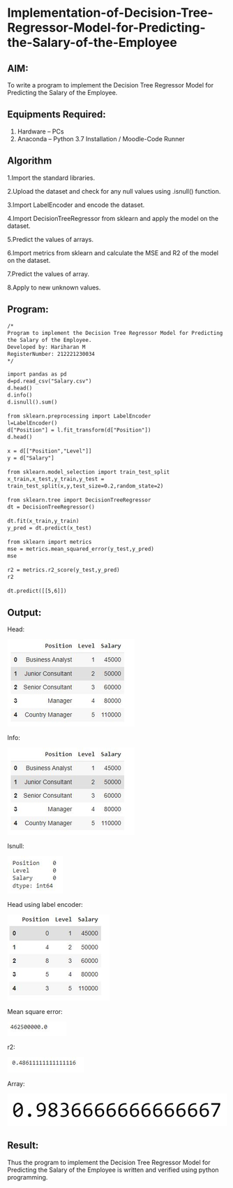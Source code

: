 # Implementation-of-Decision-Tree-Regressor-Model-for-Predicting-the-Salary-of-the-Employee

## AIM:
To write a program to implement the Decision Tree Regressor Model for Predicting the Salary of the Employee.

## Equipments Required:
1. Hardware – PCs
2. Anaconda – Python 3.7 Installation / Moodle-Code Runner

## Algorithm
1.Import the standard libraries.

2.Upload the dataset and check for any null values using .isnull() function.

3.Import LabelEncoder and encode the dataset.

4.Import DecisionTreeRegressor from sklearn and apply the model on the dataset.

5.Predict the values of arrays.

6.Import metrics from sklearn and calculate the MSE and R2 of the model on the dataset.

7.Predict the values of array.

8.Apply to new unknown values.

## Program:
```
/*
Program to implement the Decision Tree Regressor Model for Predicting the Salary of the Employee.
Developed by: Hariharan M
RegisterNumber: 212221230034
*/
```
~~~
import pandas as pd
d=pd.read_csv("Salary.csv")
d.head()
d.info()
d.isnull().sum()

from sklearn.preprocessing import LabelEncoder
l=LabelEncoder()
d["Position"] = l.fit_transform(d["Position"])
d.head()

x = d[["Position","Level"]]
y = d["Salary"]

from sklearn.model_selection import train_test_split
x_train,x_test,y_train,y_test = train_test_split(x,y,test_size=0.2,random_state=2)

from sklearn.tree import DecisionTreeRegressor
dt = DecisionTreeRegressor()

dt.fit(x_train,y_train)
y_pred = dt.predict(x_test)

from sklearn import metrics
mse = metrics.mean_squared_error(y_test,y_pred)
mse

r2 = metrics.r2_score(y_test,y_pred)
r2

dt.predict([[5,6]])
~~~

## Output:
Head:

![Decision Tree Regressor Model for Predicting the Salary of the Employee](https://github.com/Hariharan-061102/Implementation-of-Decision-Tree-Regressor-Model-for-Predicting-the-Salary-of-the-Employee/blob/main/1.jpg)

Info:

![Decision Tree Regressor Model for Predicting the Salary of the Employee](https://github.com/Hariharan-061102/Implementation-of-Decision-Tree-Regressor-Model-for-Predicting-the-Salary-of-the-Employee/blob/main/1.jpg)

Isnull:

![Decision Tree Regressor Model for Predicting the Salary of the Employee](https://github.com/Hariharan-061102/Implementation-of-Decision-Tree-Regressor-Model-for-Predicting-the-Salary-of-the-Employee/blob/main/3.jpg)

Head using label encoder:

![Decision Tree Regressor Model for Predicting the Salary of the Employee](https://github.com/Hariharan-061102/Implementation-of-Decision-Tree-Regressor-Model-for-Predicting-the-Salary-of-the-Employee/blob/main/4.jpg)

Mean square error:

![Decision Tree Regressor Model for Predicting the Salary of the Employee](https://github.com/Hariharan-061102/Implementation-of-Decision-Tree-Regressor-Model-for-Predicting-the-Salary-of-the-Employee/blob/main/5.jpg)

r2:

![Decision Tree Regressor Model for Predicting the Salary of the Employee](https://github.com/Hariharan-061102/Implementation-of-Decision-Tree-Regressor-Model-for-Predicting-the-Salary-of-the-Employee/blob/main/6.jpg)

Array:

![Decision Tree Regressor Model for Predicting the Salary of the Employee](https://github.com/Hariharan-061102/Implementation-of-Decision-Tree-Regressor-Model-for-Predicting-the-Salary-of-the-Employee/blob/main/7.png)

## Result:
Thus the program to implement the Decision Tree Regressor Model for Predicting the Salary of the Employee is written and verified using python programming.
